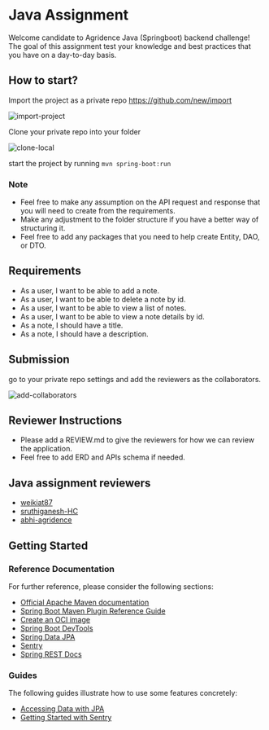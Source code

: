 # Java Assignment
Welcome candidate to Agridence Java (Springboot) backend challenge! The goal of this assignment test your knowledge and best practices that you have on a day-to-day basis.

## How to start?
Import the project as a private repo https://github.com/new/import

![import-project](images/import-project.png)

Clone your private repo into your folder

![clone-local](images/clone-local.png)

start the project by running `mvn spring-boot:run`

### Note
- Feel free to make any assumption on the API request and response that you will need to create from the requirements.
- Make any adjustment to the folder structure if you have a better way of structuring it.
- Feel free to add any packages that you need to help create Entity, DAO, or DTO.

## Requirements
- As a user, I want to be able to add a note.
- As a user, I want to be able to delete a note by id.
- As a user, I want to be able to view a list of notes.
- As a user, I want to be able to view a note details by id.
- As a note, I should have a title.
- As a note, I should have a description.


## Submission
go to your private repo settings and add the reviewers as the collaborators.

![add-collaborators](images/add-collaborators.png)

## Reviewer Instructions
- Please add a REVIEW.md to give the reviewers for how we can review the application.
- Feel free to add ERD and APIs schema if needed.

## Java assignment reviewers
- [weikiat87](https://github.com/weikiat87)
- [sruthiganesh-HC](https://github.com/sruthiganesh-HC)
- [abhi-agridence](https://github.com/abhi-agridence)

## Getting Started

### Reference Documentation
For further reference, please consider the following sections:

* [Official Apache Maven documentation](https://maven.apache.org/guides/index.html)
* [Spring Boot Maven Plugin Reference Guide](https://docs.spring.io/spring-boot/docs/3.1.4/maven-plugin/reference/html/)
* [Create an OCI image](https://docs.spring.io/spring-boot/docs/3.1.4/maven-plugin/reference/html/#build-image)
* [Spring Boot DevTools](https://docs.spring.io/spring-boot/docs/3.1.4/reference/htmlsingle/index.html#using.devtools)
* [Spring Data JPA](https://docs.spring.io/spring-boot/docs/3.1.4/reference/htmlsingle/index.html#data.sql.jpa-and-spring-data)
* [Sentry](https://docs.sentry.io/platforms/java/)
* [Spring REST Docs](https://docs.spring.io/spring-restdocs/docs/current/reference/html5/)

### Guides
The following guides illustrate how to use some features concretely:

* [Accessing Data with JPA](https://spring.io/guides/gs/accessing-data-jpa/)
* [Getting Started with Sentry](https://docs.sentry.io/platforms/java/guides/spring-boot/)
